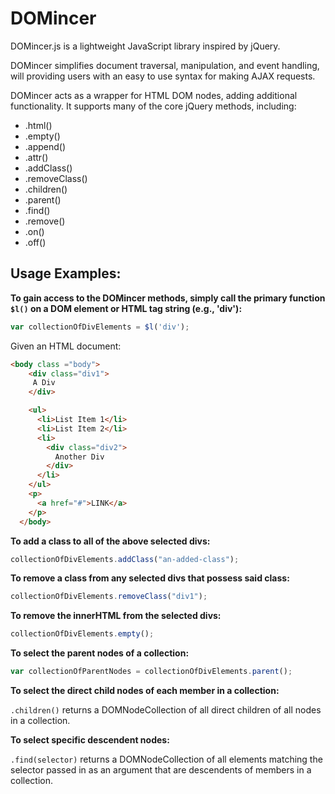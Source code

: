 # DOMincer

DOMincer.js is a lightweight JavaScript library inspired by jQuery.

DOMincer simplifies document traversal, manipulation, and event handling, will providing users with an easy to use syntax for making AJAX requests.

DOMincer acts as a wrapper for HTML DOM nodes, adding additional functionality. It supports many of the core jQuery methods, including:

- .html()
- .empty()
- .append()
- .attr()
- .addClass()
- .removeClass()
- .children()
- .parent()
- .find()
- .remove()
- .on()
- .off()

## Usage Examples:
**To gain access to the DOMincer methods, simply call the primary function ``` $l() ``` on a DOM element or HTML tag string (e.g., 'div'):**
```javascript
var collectionOfDivElements = $l('div');
```

Given an HTML document:
```html
<body class ="body">
    <div class="div1">
     A Div
    </div>

    <ul>
      <li>List Item 1</li>
      <li>List Item 2</li>
      <li>
        <div class="div2">
          Another Div
        </div>
      </li>
    </ul>
    <p>
      <a href="#">LINK</a>
    </p>
  </body>
```

**To add a class to all of the above selected divs:**
```javascript
collectionOfDivElements.addClass("an-added-class");
```

**To remove a class from any selected divs that possess said class:**
```javascript
collectionOfDivElements.removeClass("div1");
```

**To remove the innerHTML from the selected divs:**
```javascript
collectionOfDivElements.empty();
```

**To select the parent nodes of a collection:**
```javascript
var collectionOfParentNodes = collectionOfDivElements.parent();
```

**To select the direct child nodes of each member in a collection:**

```.children()``` returns a DOMNodeCollection of all direct children of all nodes in a collection.

**To select specific descendent nodes:**

```.find(selector)``` returns a DOMNodeCollection of all elements matching the selector passed in as an argument that are descendents of members in a collection.


